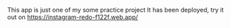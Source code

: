 This app is just one of my some practice project
It has been deployed, try it out on https://instagram-redo-f122f.web.app/
